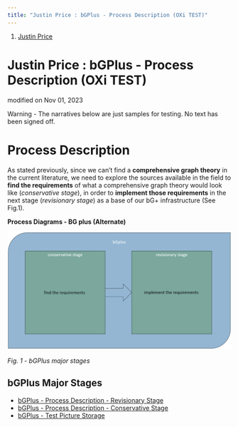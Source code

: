 ```yaml
---
title: "Justin Price : bGPlus - Process Description (OXi TEST)"
---
```






1.  [Justin Price](../index.md)


# <span id="title-text"> Justin Price : bGPlus - Process Description (OXi TEST) </span>




modified on Nov 01, 2023




<span class="aui-icon aui-icon-small aui-iconfont-warning confluence-information-macro-icon"></span>


Warning - The narratives below are just samples for testing. No text has
been signed off.



# Process Description

As stated previously, since we can’t find a **comprehensive graph
theory** in the current literature, we need to explore the sources
available in the field to **find the requirements** of what a
comprehensive graph theory would look like (*conservative stage*), in
order to **implement those requirements** in the next stage
(*revisionary stage*) as a base of our bG+ infrastructure (See Fig.1).



**Process Diagrams - BG plus (Alternate)**



<span class="confluence-embedded-file-wrapper image-center-wrapper confluence-embedded-manual-size"><img src="../../assets/attachments/5950996481/5950996490.png?width=726"
class="confluence-embedded-image image-center" loading="lazy"
data-image-src="../../assets/attachments/5950996481/5950996490.png" data-height="533"
data-width="1016" data-unresolved-comment-count="0"
data-linked-resource-id="5950996490" data-linked-resource-version="1"
data-linked-resource-type="attachment"
data-linked-resource-default-alias="image-20231030-151938.png"
data-base-url="https://borocvi.atlassian.net/wiki"
data-linked-resource-content-type="image/png"
data-linked-resource-container-id="5950996481"
data-linked-resource-container-version="2"
data-media-id="fed48fd1-e070-420b-b590-54e25d8b0646"
data-media-type="file" width="726" /></span>

*Fig. 1 - bGPlus major stages*



## bGPlus Major Stages

- <a
  href="bGPlus---Process-Description---Revisionary-Stage_5951062017"
  data-linked-resource-id="5951062017" data-linked-resource-version="1"
  data-linked-resource-type="page">bGPlus - Process Description -
  Revisionary Stage</a>
- <a
  href="bGPlus---Process-Description---Conservative-Stage_5950930948"
  data-linked-resource-id="5950930948" data-linked-resource-version="2"
  data-linked-resource-type="page">bGPlus - Process Description -
  Conservative Stage</a>
- <a href="bGPlus---Test-Picture-Storage_5950963721"
  data-linked-resource-id="5950963721" data-linked-resource-version="1"
  data-linked-resource-type="page">bGPlus - Test Picture Storage</a>












